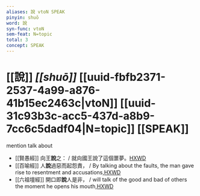 ```yaml
---
aliases: 說 vtoN SPEAK
pinyin: shuō
word: 說
syn-func: vtoN
sem-feat: N=topic
total: 3
concept: SPEAK 
---
```

# [[說]] *[[shuō]]*  [[uuid-fbfb2371-2537-4a99-a876-41b15ec2463c|vtoN]] [[uuid-31c93b3c-acc5-437d-a8b9-7cc6c5dadf04|N=topic]] [[SPEAK]]
mention talk about
 - [[賢愚經]] 向王**說**之： / 就向國王說了這個噩夢。[HXWD](https://hxwd.org/textview.html?location=KR6b0059_T_001-0353a.30)
 - [[百喻經]] 人**說**過惡而起怨責， / By talking about the faults, the man gave rise to resentment and accusations,[HXWD](https://hxwd.org/textview.html?location=KR6b0066_T_001-0545a.17)
 - [[六祖壇經]] 開口即**說**人是非， / will talk of the good and bad of others the moment he opens his mouth,[HXWD](https://hxwd.org/textview.html?location=KR6q0082_T_001-0339a.5)